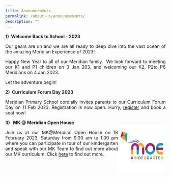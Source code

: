 ```yaml
---
title: Announcements
permalink: /about-us/announcements/
description: ""
---
```

<b>1)  Welcome Back to School - 2023</b><br>
<p align = "justify">Our gears are on and we are all ready to deep dive into the vast ocean of the amazing Meridian Experience of 2023!</p>

<p align = "justify">Happy New Year to all of our Meridian family.  We look forward to meeting our K1 and P1 children on 3 Jan 203, and welcoming our K2, P2to P6 Meridians on 4 Jan 2023. </p>

<p>Let the adventure begin!</p>


<b>2)  Curriculum Forum Day 2023</b><br>
<p align = "justify">Meridian Primary School cordially invites parents to our Curriculum Forum Day on 11 Feb 2023. Registration is now open.  Hurry, <a href = "https://go.gov.sg/cfd2023reg">register</a> and book a seat now! </p>

<b>3)   MK @ Meridian Open House <br><img src="/images/MK@Meridian/MK%20Logo.png" style="width:150px;height:150px;float:right"></b>

<p align = "justify">Join us at our MK@Meridian Open House on 18 February 2023, Saturday from 9.00 am to 1.00 pm where you can participate in tour of our kindergarten and speak with our MK Team to find out more about our MK curriculum. Click <a href = "https://www.meridianpri.moe.edu.sg/mk-at-meridian/announcements/">here</a> to find out more.</p>

